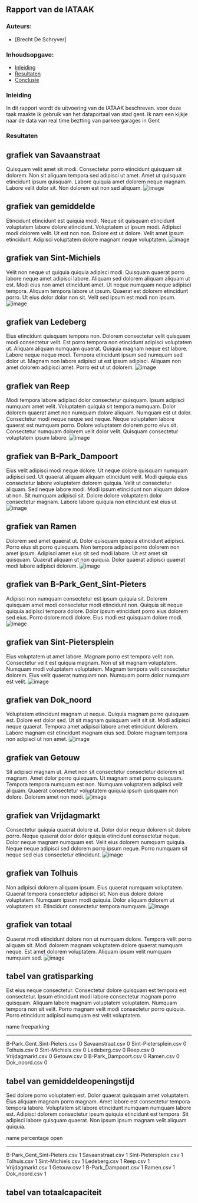 ## Rapport van de IATAAK
### Auteurs:
 - [Brecht De Schryver]
### Inhoudsopgave:
 - [Inleiding](#inleiding)
 - [Resultaten](#resultaten)
 - [Conclusie](#conclusie)
### Inleiding
In dit rapport wordt de uitvoering van de IATAAK beschreven. voor deze taak maakte ik gebruik van het dataportaal van stad gent. Ik nam een kijkje naar de data van real time beztting van parkeergarages in Gent
### Resultaten
## grafiek van Savaanstraat
Quisquam velit amet sit modi. Consectetur porro etincidunt quisquam sit dolorem. Non sit aliquam tempora sed adipisci ut amet. Amet ut quisquam etincidunt ipsum quisquam. Labore quiquia amet dolorem neque magnam. Labore velit dolor sit. Non dolorem est non sed aliquam.
![image](./csvimage/Savaanstraat.csv.png)
## grafiek van gemiddelde
Etincidunt etincidunt est quiquia modi. Neque sit quisquam etincidunt voluptatem labore dolore etincidunt. Voluptatem ut ipsum modi. Adipisci modi dolorem velit. Ut est non non. Dolore est ut dolore. Velit amet ipsum etincidunt. Adipisci voluptatem dolore magnam neque voluptatem.
![image](./csvimage/gemiddelde.csv.png)
## grafiek van Sint-Michiels
Velit non neque ut quiquia quiquia adipisci modi. Quisquam quaerat porro labore neque amet adipisci labore. Aliquam sed dolorem aliquam aliquam ut est. Modi eius non amet etincidunt amet. Ut neque numquam neque adipisci tempora. Aliquam tempora labore ut ipsum. Quaerat est dolorem etincidunt porro. Ut eius dolor dolor non sit. Velit sed ipsum est modi non ipsum.
![image](./csvimage/Sint-Michiels.csv.png)
## grafiek van Ledeberg
Eius etincidunt quisquam tempora non. Dolorem consectetur velit quisquam modi consectetur velit. Est porro tempora non etincidunt adipisci voluptatem ut. Aliquam aliquam numquam quaerat. Quiquia magnam neque est labore. Labore neque neque modi. Tempora etincidunt ipsum sed numquam sed dolor ut. Magnam non labore adipisci ut est ipsum adipisci. Aliquam non amet dolorem adipisci amet. Porro est ut ut dolorem.
![image](./csvimage/Ledeberg.csv.png)
## grafiek van Reep
Modi tempora labore adipisci dolor consectetur quisquam. Ipsum adipisci numquam amet velit. Voluptatem quiquia sit tempora numquam. Dolor dolorem quaerat amet non numquam dolore aliquam. Numquam est ut dolor. Consectetur modi neque neque sed neque. Neque voluptatem labore quaerat est numquam porro. Dolore voluptatem dolorem porro eius sit. Consectetur numquam dolorem velit dolor velit. Quisquam consectetur voluptatem ipsum labore.
![image](./csvimage/Reep.csv.png)
## grafiek van B-Park_Dampoort
Eius velit adipisci modi neque dolore. Ut neque dolore quisquam numquam adipisci sed. Ut quaerat aliquam aliquam etincidunt velit. Modi quiquia eius consectetur labore voluptatem dolorem quiquia. Velit ut consectetur aliquam. Sed neque labore modi. Modi ipsum etincidunt non aliquam dolore ut non. Sit numquam adipisci sit. Dolore dolore voluptatem dolor consectetur magnam. Labore labore quiquia non etincidunt est eius ut.
![image](./csvimage/B-Park_Dampoort.csv.png)
## grafiek van Ramen
Dolorem sed amet quaerat ut. Dolor quisquam quiquia etincidunt adipisci. Porro eius sit porro quisquam. Non tempora adipisci porro dolorem non amet ipsum. Adipisci amet eius sit sed modi labore. Ut est amet sit quisquam. Quaerat aliquam ut non quiquia. Dolor quaerat adipisci quaerat modi labore adipisci dolorem.
![image](./csvimage/Ramen.csv.png)
## grafiek van B-Park_Gent_Sint-Pieters
Adipisci non numquam consectetur est ipsum quiquia sit. Dolorem quisquam amet modi consectetur modi etincidunt non. Quiquia sit neque quiquia adipisci tempora dolore. Dolor ipsum etincidunt porro eius dolorem sed eius. Porro dolore modi dolore. Eius modi est quisquam dolore modi.
![image](./csvimage/B-Park_Gent_Sint-Pieters.csv.png)
## grafiek van Sint-Pietersplein
Eius voluptatem ut amet labore. Magnam porro est tempora velit non. Consectetur velit est quiquia magnam. Non ut sit magnam voluptatem. Numquam modi voluptatem voluptatem. Magnam tempora velit consectetur dolorem. Eius velit quaerat numquam non. Numquam porro dolor numquam est velit.
![image](./csvimage/Sint-Pietersplein.csv.png)
## grafiek van Dok_noord
Voluptatem etincidunt magnam ut neque. Quiquia magnam porro quisquam est. Dolore est dolor sed. Ut sit magnam quisquam velit sit sit. Modi adipisci neque quaerat. Tempora amet adipisci labore amet etincidunt dolorem. Labore magnam est etincidunt magnam eius sed. Dolore magnam tempora non adipisci ut non amet.
![image](./csvimage/Dok_noord.csv.png)
## grafiek van Getouw
Sit adipisci magnam ut. Amet non sit consectetur consectetur dolorem sit magnam. Amet dolor porro quisquam. Ut magnam amet porro quisquam. Tempora tempora numquam est non. Numquam voluptatem adipisci velit aliquam. Quaerat consectetur voluptatem quiquia ipsum quisquam non dolore. Dolorem amet non modi.
![image](./csvimage/Getouw.csv.png)
## grafiek van Vrijdagmarkt
Consectetur quiquia quaerat dolore ut. Dolor dolor neque dolorem sit dolore porro. Neque quaerat dolor dolor quiquia etincidunt consectetur neque. Dolor neque magnam numquam est. Velit eius dolorem numquam quiquia. Neque neque adipisci sed dolorem porro ipsum neque. Porro numquam sit neque sed eius consectetur etincidunt.
![image](./csvimage/Vrijdagmarkt.csv.png)
## grafiek van Tolhuis
Non adipisci dolorem aliquam ipsum. Eius quaerat numquam voluptatem. Quaerat tempora consectetur adipisci sit. Non eius dolore dolore voluptatem. Numquam ipsum modi quiquia. Dolor aliquam dolorem ut voluptatem sit. Etincidunt consectetur tempora numquam.
![image](./csvimage/Tolhuis.csv.png)
## grafiek van totaal
Quaerat modi etincidunt dolore non ut numquam dolore. Tempora velit porro aliquam sit. Modi dolorem magnam voluptatem dolore quaerat numquam neque. Est amet dolorem voluptatem. Aliquam ipsum velit numquam numquam sed.
![image](./csvimage/totaal.png)
## tabel van gratisparking
Est eius neque consectetur. Consectetur dolore quisquam est tempora est consectetur. Ipsum etincidunt modi labore consectetur magnam porro quisquam. Aliquam labore magnam voluptatem voluptatem. Numquam tempora non sit velit. Porro magnam velit modi consectetur porro quiquia. Porro etincidunt adipisci numquam est velit voluptatem.

name                            freeparking
----------------------------  -------------
B-Park_Gent_Sint-Pieters.csv              0
Savaanstraat.csv                          0
Sint-Pietersplein.csv                     0
Tolhuis.csv                               0
Sint-Michiels.csv                         0
Ledeberg.csv                              0
Reep.csv                                  0
Vrijdagmarkt.csv                          0
Getouw.csv                                0
B-Park_Dampoort.csv                       0
Ramen.csv                                 0
Dok_noord.csv                             0
## tabel van gemiddeldeopeningstijd
Sed dolore porro voluptatem est. Dolor quaerat quisquam amet voluptatem. Eius aliquam magnam porro magnam. Amet labore est consectetur tempora tempora labore. Voluptatem sit labore etincidunt numquam numquam labore est. Adipisci dolorem consectetur ipsum quiquia etincidunt est tempora. Sit adipisci labore quisquam quaerat. Non ipsum ipsum magnam velit aliquam quiquia.

name                            percentage open
----------------------------  -----------------
B-Park_Gent_Sint-Pieters.csv                  1
Savaanstraat.csv                              1
Sint-Pietersplein.csv                         1
Tolhuis.csv                                   1
Sint-Michiels.csv                             1
Ledeberg.csv                                  1
Reep.csv                                      1
Vrijdagmarkt.csv                              1
Getouw.csv                                    1
B-Park_Dampoort.csv                           1
Ramen.csv                                     1
Dok_noord.csv                                 1
## tabel van totaalcapaciteit
